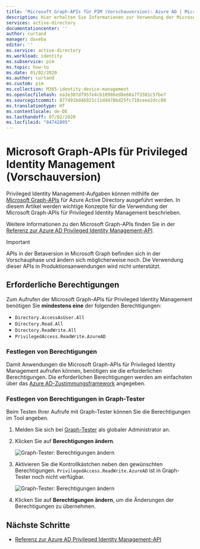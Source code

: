 ```yaml
---
title: 'Microsoft Graph-APIs für PIM (Vorschauversion): Azure AD | Microsoft-Dokumentation'
description: Hier erhalten Sie Informationen zur Verwendung der Microsoft Graph-APIs für Azure AD Privileged Identity Management (PIM) (Vorschauversion).
services: active-directory
documentationcenter: ''
author: curtand
manager: daveba
editor: ''
ms.service: active-directory
ms.workload: identity
ms.subservice: pim
ms.topic: how-to
ms.date: 01/02/2020
ms.author: curtand
ms.custom: pim
ms.collection: M365-identity-device-management
ms.openlocfilehash: ea3e307df95fe4cb18986ed8e68a7f3381c5fbe7
ms.sourcegitcommit: 877491bd46921c11dd478bd25fc718ceee2dcc08
ms.translationtype: HT
ms.contentlocale: de-DE
ms.lasthandoff: 07/02/2020
ms.locfileid: "84742895"
---
```

# <a name="microsoft-graph-apis-for-privileged-identity-management-preview"></a>Microsoft Graph-APIs für Privileged Identity Management (Vorschauversion)

Privileged Identity Management-Aufgaben können mithilfe der [Microsoft Graph-APIs](https://developer.microsoft.com/graph/docs/concepts/overview) für Azure Active Directory ausgeführt werden. In diesem Artikel werden wichtige Konzepte für die Verwendung der Microsoft Graph-APIs für Privileged Identity Management beschrieben.

Weitere Informationen zu den Microsoft Graph-APIs finden Sie in der [Referenz zur Azure AD Privileged Identity Management-API](https://developer.microsoft.com/graph/docs/api-reference/beta/resources/privilegedidentitymanagement_root).

> [!IMPORTANT]
> APIs in der Betaversion in Microsoft Graph befinden sich in der Vorschauphase und ändern sich möglicherweise noch. Die Verwendung dieser APIs in Produktionsanwendungen wird nicht unterstützt.

## <a name="required-permissions"></a>Erforderliche Berechtigungen

Zum Aufrufen der Microsoft Graph-APIs für Privileged Identity Management benötigen Sie **mindestens eine** der folgenden Berechtigungen:

- `Directory.AccessAsUser.All`
- `Directory.Read.All`
- `Directory.ReadWrite.All`
- `PrivilegedAccess.ReadWrite.AzureAD`

### <a name="set-permissions"></a>Festlegen von Berechtigungen

Damit Anwendungen die Microsoft Graph-APIs für Privileged Identity Management aufrufen können, benötigen sie die erforderlichen Berechtigungen. Die erforderlichen Berechtigungen werden am einfachsten über das [Azure AD-Zustimmungsframework](../develop/consent-framework.md) angegeben.

### <a name="set-permissions-in-graph-explorer"></a>Festlegen von Berechtigungen in Graph-Tester

Beim Testen Ihrer Aufrufe mit Graph-Tester können Sie die Berechtigungen im Tool angeben.

1. Melden Sie sich bei [Graph-Tester](https://developer.microsoft.com/graph/graph-explorer) als globaler Administrator an.

1. Klicken Sie auf **Berechtigungen ändern**.

    ![Graph-Tester: Berechtigungen ändern](./media/pim-apis/graph-explorer.png)

1. Aktivieren Sie die Kontrollkästchen neben den gewünschten Berechtigungen. `PrivilegedAccess.ReadWrite.AzureAD` ist in Graph-Tester noch nicht verfügbar.

    ![Graph-Tester: Berechtigungen ändern](./media/pim-apis/graph-explorer-modify-permissions.png)

1. Klicken Sie auf **Berechtigungen ändern**, um die Änderungen der Berechtigungen zu übernehmen.

## <a name="next-steps"></a>Nächste Schritte

- [Referenz zur Azure AD Privileged Identity Management-API](https://developer.microsoft.com/graph/docs/api-reference/beta/resources/privilegedidentitymanagement_root)
